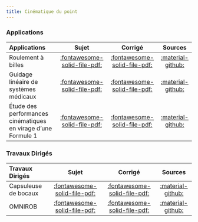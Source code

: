 ```yaml
---
title: Cinématique du point 
---
```


[comment]: <> (Généré automatiquement par ALL_PDF/make_markdown.py, creation_fichiers_activites)


### Applications 
 
| Applications | Sujet | Corrigé | Sources  | 
| :-------------- | :---: | :-----: | :------: | 
| Roulement à billes | [:fontawesome-solid-file-pdf:](https://xpessoles-cpge.fr/pdf/Cy_12_Ch_04_Application_03_RoulementBilles_Sujet.pdf) | [:fontawesome-solid-file-pdf:](https://xpessoles-cpge.fr/pdf/Cy_12_Ch_04_Application_03_RoulementBilles_Corrige.pdf) | [:material-github:](https://github.com/xpessoles/PSI_Cy_12_Cinematique_Revisions/tree/main/Chapitre_04_CinematiquePoint/Cy_12_Ch_04_Application_03_RoulementBilles) | 
| Guidage linéaire de systèmes médicaux | [:fontawesome-solid-file-pdf:](https://xpessoles-cpge.fr/pdf/Cy_12_Ch_04_Application_04_GlissiereBilles_Sujet.pdf) | [:fontawesome-solid-file-pdf:](https://xpessoles-cpge.fr/pdf/Cy_12_Ch_04_Application_04_GlissiereBilles_Corrige.pdf) | [:material-github:](https://github.com/xpessoles/PSI_Cy_12_Cinematique_Revisions/tree/main/Chapitre_04_CinematiquePoint/Cy_12_Ch_04_Application_04_GlissiereBilles) | 
| Étude des performances cinématiques en virage d’une Formule 1 | [:fontawesome-solid-file-pdf:](https://xpessoles-cpge.fr/pdf/Cy_12_Ch_04_Application_05_EssieuF1_FM_Sujet.pdf) | [:fontawesome-solid-file-pdf:](https://xpessoles-cpge.fr/pdf/Cy_12_Ch_04_Application_05_EssieuF1_FM_Corrige.pdf) | [:material-github:](https://github.com/xpessoles/PSI_Cy_12_Cinematique_Revisions/tree/main/Chapitre_04_CinematiquePoint/Cy_12_Ch_04_Application_05_EssieuF1_FM) | 

### Travaux Dirigés 
 
| Travaux Dirigés | Sujet | Corrigé | Sources  | 
| :-------------- | :---: | :-----: | :------: | 
| Capsuleuse de bocaux | [:fontawesome-solid-file-pdf:](https://xpessoles-cpge.fr/pdf/Cy_12_Ch_04_Application_01_Capsuleuse_Sujet.pdf) | [:fontawesome-solid-file-pdf:](https://xpessoles-cpge.fr/pdf/Cy_12_Ch_04_Application_01_Capsuleuse_Corrige.pdf) | [:material-github:](https://github.com/xpessoles/PSI_Cy_12_Cinematique_Revisions/tree/main/Chapitre_04_CinematiquePoint/Cy_12_Ch_04_Application_01_Capsuleuse) | 
| OMNIROB | [:fontawesome-solid-file-pdf:](https://xpessoles-cpge.fr/pdf/Cy_12_Ch_04_Application_02_Omnirob_Sujet.pdf) | [:fontawesome-solid-file-pdf:](https://xpessoles-cpge.fr/pdf/Cy_12_Ch_04_Application_02_Omnirob_Corrige.pdf) | [:material-github:](https://github.com/xpessoles/PSI_Cy_12_Cinematique_Revisions/tree/main/Chapitre_04_CinematiquePoint/Cy_12_Ch_04_Application_02_Omnirob) | 




